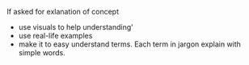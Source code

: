 If asked for exlanation of concept
 - use visuals to help understanding'
 - use real-life examples
 - make it to easy understand terms. Each term in jargon explain with simple words.
   
